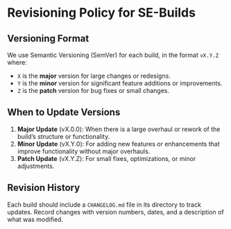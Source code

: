 # Revisioning Policy for SE-Builds

## Versioning Format
We use Semantic Versioning (SemVer) for each build, in the format `vX.Y.Z` where:
   - `X` is the **major** version for large changes or redesigns.
   - `Y` is the **minor** version for significant feature additions or improvements.
   - `Z` is the **patch** version for bug fixes or small changes.

## When to Update Versions
1. **Major Update** (vX.0.0): When there is a large overhaul or rework of the build’s structure or functionality.
2. **Minor Update** (vX.Y.0): For adding new features or enhancements that improve functionality without major overhauls.
3. **Patch Update** (vX.Y.Z): For small fixes, optimizations, or minor adjustments.

## Revision History
Each build should include a `CHANGELOG.md` file in its directory to track updates. Record changes with version numbers, dates, and a description of what was modified.
